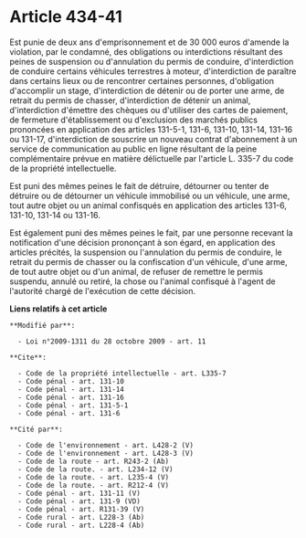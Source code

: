 # Article 434-41

Est punie de deux ans d'emprisonnement et de 30 000 euros d'amende la violation, par le condamné, des obligations ou
interdictions résultant des peines de suspension ou d'annulation du permis de conduire, d'interdiction de conduire certains
véhicules terrestres à moteur, d'interdiction de paraître dans certains lieux ou de rencontrer certaines personnes,
d'obligation d'accomplir un stage, d'interdiction de détenir ou de porter une arme, de retrait du permis de chasser,
d'interdiction de détenir un animal, d'interdiction d'émettre des chèques ou d'utiliser des cartes de paiement, de fermeture
d'établissement ou d'exclusion des marchés publics prononcées en application des articles 131-5-1, 131-6, 
131-10, 
131-14, 131-16 ou 131-17, d'interdiction de souscrire un nouveau contrat d'abonnement à un service de communication au public
en ligne résultant de la peine complémentaire prévue en matière délictuelle par l'article L. 335-7 du code de la propriété
intellectuelle. 

Est puni des mêmes peines le fait de détruire, détourner ou tenter de détruire ou de détourner un véhicule immobilisé ou un
véhicule, une arme, tout autre objet ou un animal confisqués en application des articles 131-6, 131-10, 131-14 ou 131-16. 

Est également puni des mêmes peines le fait, par une personne recevant la notification d'une décision prononçant à son égard,
en application des articles précités, la suspension ou l'annulation du permis de conduire, le retrait du permis de chasser ou
la confiscation d'un véhicule, d'une arme, de tout autre objet ou d'un animal, de refuser de remettre le permis suspendu,
annulé ou retiré, la chose ou l'animal confisqué à l'agent de l'autorité chargé de l'exécution de cette décision.

**Liens relatifs à cet article**

	**Modifié par**:

	  - Loi n°2009-1311 du 28 octobre 2009 - art. 11

	**Cite**:

	  - Code de la propriété intellectuelle - art. L335-7
	  - Code pénal - art. 131-10
	  - Code pénal - art. 131-14
	  - Code pénal - art. 131-16
	  - Code pénal - art. 131-5-1
	  - Code pénal - art. 131-6

	**Cité par**:

	  - Code de l'environnement - art. L428-2 (V)
	  - Code de l'environnement - art. L428-3 (V)
	  - Code de la route - art. R243-2 (Ab)
	  - Code de la route. - art. L234-12 (V)
	  - Code de la route. - art. L235-4 (V)
	  - Code de la route. - art. R212-4 (V)
	  - Code pénal - art. 131-11 (V)
	  - Code pénal - art. 131-9 (VD)
	  - Code pénal - art. R131-39 (V)
	  - Code rural - art. L228-3 (Ab)
	  - Code rural - art. L228-4 (Ab)
